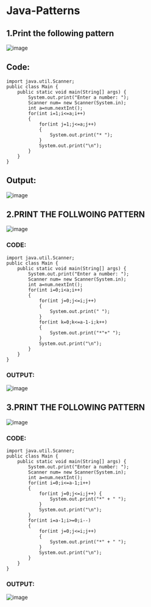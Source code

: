 # Java-Patterns
## 1.Print the following pattern
![image](https://user-images.githubusercontent.com/93427264/224882782-5f07fcec-86eb-4298-83d0-11a6c1c5ef6f.png)
## Code:
~~~
import java.util.Scanner;
public class Main {
    public static void main(String[] args) {
        System.out.print("Enter a number: ");
        Scanner num= new Scanner(System.in);
        int a=num.nextInt();
        for(int i=1;i<=a;i++)
        {
            for(int j=1;j<=a;j++)
            {
                System.out.print("* ");
            }
            System.out.print("\n");
        }
    }
}
~~~
## Output:
![image](https://user-images.githubusercontent.com/93427264/224882941-861884a0-5f14-4efe-b240-502179f7df82.png)
## 2.PRINT THE FOLLWOING PATTERN
![image](https://user-images.githubusercontent.com/93427264/224883002-0d978e53-8e7d-453f-beaf-d0baa38d403f.png)
### CODE:
~~~
import java.util.Scanner;
public class Main {
    public static void main(String[] args) {
        System.out.print("Enter a number: ");
        Scanner num= new Scanner(System.in);
        int a=num.nextInt();
        for(int i=0;i<a;i++)
        {
            for(int j=0;j<=i;j++)
            {
                System.out.print(" ");
            }
            for(int k=0;k<=a-1-i;k++)
            {
                System.out.print("*"+" ");
            }
            System.out.print("\n");
        }
    }
}
~~~
### OUTPUT:
![image](https://user-images.githubusercontent.com/93427264/224883604-a202e451-2376-4bc2-952b-06733fbb6365.png)
## 3.PRINT THE FOLLOWING PATTERN
![image](https://user-images.githubusercontent.com/93427264/224883956-5729b447-2e1c-4e9d-bdb9-298650b21c60.png)
### CODE:
~~~
import java.util.Scanner;
public class Main {
    public static void main(String[] args) {
        System.out.print("Enter a number: ");
        Scanner num= new Scanner(System.in);
        int a=num.nextInt();
        for(int i=0;i<=a-1;i++)
        {
            for(int j=0;j<=i;j++) {
                System.out.print("*" + " ");
            }
            System.out.print("\n");
        }
        for(int i=a-1;i>=0;i--)
        {
            for(int j=0;j<=i;j++)
            {
                System.out.print("*" + " ");
            }
            System.out.print("\n");
        }
    }
}
~~~
### OUTPUT:
![image](https://user-images.githubusercontent.com/93427264/224884621-c397178c-9d85-47c0-b0d1-10cfdf52ef40.png)
